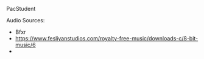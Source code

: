 PacStudent

Audio Sources:

- Bfxr
- https://www.fesliyanstudios.com/royalty-free-music/downloads-c/8-bit-music/6
-  
